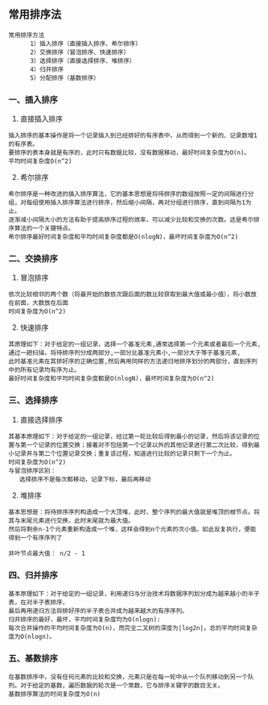 ## 常用排序法

```
常用排序方法
      1）插入排序（直接插入排序、希尔排序）
      2）交换排序（冒泡排序、快速排序）
      3）选择排序（直接选择排序、堆排序）
      4）归并排序
      5）分配排序（基数排序）
```

### 一、插入排序

1. 直接插入排序

```
插入排序的基本操作是将一个记录插入到已经排好的有序表中，从而得到一个新的、记录数增1的有序表。
要排序的表本身就是有序的，此时只有数据比较，没有数据移动，最好时间复杂度为O(n)。 
平均时间复杂度O(n^2)
```



2. 希尔排序

```
希尔排序是一种改进的插入排序算法，它的基本思想是将待排序的数组按照一定的间隔进行分组，对每组使用插入排序算法进行排序，然后缩小间隔，再对分组进行排序，直到间隔为1为止。
逐渐减小间隔大小的方法有助于提高排序过程的效率，可以减少比较和交换的次数。这是希尔排序算法的一个关键特点。
希尔排序最好时间复杂度和平均时间复杂度都是O(nlogN)，最坏时间复杂度为O(n^2)
```



### 二、交换排序

1. 冒泡排序

```
依次比较相邻的两个数（将最开始的数依次跟后面的数比较获取到最大值或最小值），将小数放在前面，大数放在后面
时间复杂度为O(n^2)
 ```

2. 快速排序

```
其原理如下：对于给定的一组记录，选择一个基准元素,通常选择第一个元素或者最后一个元素,通过一趟扫描，将待排序列分成两部分,一部分比基准元素小,一部分大于等于基准元素,
此时基准元素在其排好序的正确位置,然后再用同样的方法递归地排序划分的两部分，直到序列中的所有记录均有序为止。
最好时间复杂度和平均时间复杂度都是O(nlogN)，最坏时间复杂度为O(n^2)
```



### 三、选择排序

1. 直接选择排序

```
其基本原理如下：对于给定的一组记录，经过第一轮比较后得到最小的记录，然后将该记录的位置与第一个记录的位置交换；接着对不包括第一个记录以外的其他记录进行第二次比较，得到最小记录并与第二个位置记录交换；重复该过程，知道进行比较的记录只剩下一个为止。
时间复杂度为O(n^2)
与冒泡排序区别：
   选择排序不是每次都移动，记录下标，最后再移动
```

2. 堆排序

```
基本思想是：将待排序序列构造成一个大顶堆，此时，整个序列的最大值就是堆顶的根节点。将其与末尾元素进行交换，此时末尾就为最大值。
然后将剩余n-1个元素重新构造成一个堆，这样会得到n个元素的次小值。如此反复执行，便能得到一个有序序列了

非叶节点最大值： n/2 - 1
```



### 四、归并排序

```
基本原理如下：对于给定的一组记录，利用递归与分治技术将数据序列划分成为越来越小的半子表，在对半子表排序，
最后再用递归方法将排好序的半子表合并成为越来越大的有序序列。
归并排序的最好，最坏，平均时间复杂度均为O(nlogn):
每次合并操作的平均时间复杂度为O(n)，而完全二叉树的深度为|log2n|。总的平均时间复杂度为O(nlogn)。
```



### 五、基数排序

```
在基数排序中，没有任何元素的比较和交换，元素只是在每一轮中从一个队列移动到另一个队列。对于给定的基数，遍历数据的轮次是一个常数，它与排序关键字的数目无关。
基数排序算法的时间复杂度为O(n)
```